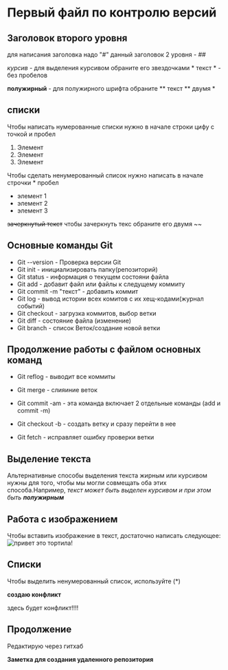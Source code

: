 # Первый файл по контролю версий 


## Заголовок второго уровня
для написания заголовка надо "#" данный заголовок 2 уровня - ##

*курсив* -
для выделения курсивом обраните его звездочками * текст * - без пробелов

**полужирный** - для полужирного шрифта обраните ** текст ** двумя *

## списки

Чтобы написать нумерованные списки нужно в начале строки цифу с точкой и пробел

1. Элемент
2. Элемент
3. Элемент

Чтобы сделать ненумерованный список нужно написать в начале строчки * пробел 

* элемент 1 
* элемент 2
* элемент 3

~~зачеркнутый текст~~ чтобы зачеркнуть текс обраните его двумя ~~

## Основные команды **Git**

* Git --version - Проверка версии Git
* Git init - инициализировать папку(репозиторий)
* Git status - информация о текущем состояни файла
* Git add - добавит файл или файлы к следущему коммиту
* Git commit -m "текст" - добавить коммит
* Git log - вывод истории всех комитов с их хещ-кодами(журнал событий)
* Git checkout - загрузка коммитов, выбор ветки
* Git diff - состояние файла (изменение)
* Git branch - список Веток/создание новой ветки

## Продолжение работы с файлом основных команд

* Git reflog - выводит все коммиты

* Git merge - слияиние веток 

* Git commit -am - эта команда включает 2 отдельные команды (add и commit -m)

* Git checkout -b - создать ветку и сразу перейти в нее

* Git fetch - исправляет ошибку проверки ветки

## Выделение текста

Альтернативные способы выделения текста жирным или курсивом нужны для того, чтобы мы могли совмещать оба этих способа.Например, _текст может быть выделен курсивом и при этом быть **полужирным**_

## Работа с изображением

Чтобы вставить изображение в текст, достаточно написать следующее:
![привет это тортила!](tortila.jpg.jpg)

## Списки

Чтобы выделить ненумерованный список, используйте (*)

**создаю конфликт**

здесь будет конфликт!!!!

## Продолжение

Редактирую через гитхаб

**Заметка для создания удаленного репозитория**

